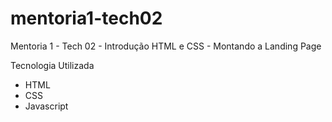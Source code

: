# mentoria1-tech02
Mentoria 1 - Tech 02 - Introdução HTML e CSS - Montando a Landing Page

Tecnologia Utilizada
- HTML 
- CSS
- Javascript
